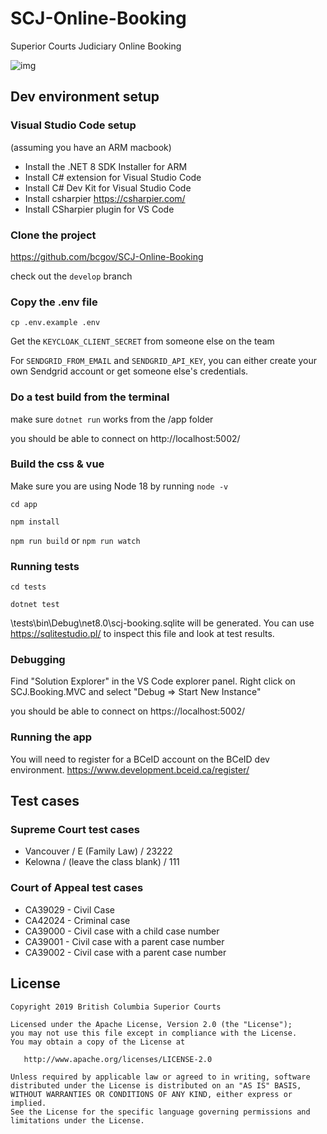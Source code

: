 # SCJ-Online-Booking
Superior Courts Judiciary Online Booking

![img](https://img.shields.io/badge/Lifecycle-Stable-97ca00)


## Dev environment setup

### Visual Studio Code setup
(assuming you have an ARM macbook)

- Install the .NET 8 SDK Installer for ARM
- Install C# extension for Visual Studio Code
- Install C# Dev Kit for Visual Studio Code
- Install csharpier https://csharpier.com/
- Install CSharpier plugin for VS Code

### Clone the project 
https://github.com/bcgov/SCJ-Online-Booking

check out the `develop` branch

### Copy the .env file

`cp .env.example .env`

Get the `KEYCLOAK_CLIENT_SECRET` from someone else on the team

For `SENDGRID_FROM_EMAIL` and `SENDGRID_API_KEY`, you can either create your own Sendgrid account or get someone else's credentials.  

### Do a test build from the terminal

make sure `dotnet run` works from the /app folder

you should be able to connect on http://localhost:5002/

### Build the css & vue

Make sure you are using Node 18 by running `node -v`

`cd app`

`npm install`

`npm run build` or  `npm run watch`

### Running tests

`cd tests`

`dotnet test`

\tests\bin\Debug\net8.0\scj-booking.sqlite will be generated.  You can use https://sqlitestudio.pl/ to inspect this file and look at test results. 

### Debugging

Find "Solution Explorer" in the VS Code explorer panel.  Right click on SCJ.Booking.MVC and select "Debug => Start New Instance"

you should be able to connect on https://localhost:5002/

### Running the app
 
You will need to register for a BCeID account on the BCeID dev environment. 
https://www.development.bceid.ca/register/


## Test cases

### Supreme Court test cases

- Vancouver / E (Family Law) / 23222
- Kelowna / (leave the class blank)  / 111


### Court of Appeal test cases

- CA39029 - Civil Case
- CA42024 - Criminal case
- CA39000 - Civil case with a child case number
- CA39001 - Civil case with a parent case number
- CA39002 - Civil case with a parent case number


## License

    Copyright 2019 British Columbia Superior Courts

    Licensed under the Apache License, Version 2.0 (the "License");
    you may not use this file except in compliance with the License.
    You may obtain a copy of the License at

       http://www.apache.org/licenses/LICENSE-2.0

    Unless required by applicable law or agreed to in writing, software
    distributed under the License is distributed on an "AS IS" BASIS,
    WITHOUT WARRANTIES OR CONDITIONS OF ANY KIND, either express or implied.
    See the License for the specific language governing permissions and
    limitations under the License.
